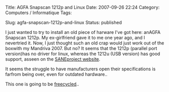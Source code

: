 Title: AGFA Snapscan 1212p and Linux
Date: 2007-09-26 22:24
Category: Computers / Informatique
Tags: <?xml version="1.0" encoding="utf-8"?>

Slug: agfa-snapscan-1212p-and-linux
Status: published

I just wanted to try to install an old piece of harware I've got here: anAGFA Snapscan 1212p. My ex-girlfriend gave it to me one year ago, and I nevertried it. Now, I just thought such an old crap would just work out of the boxwith my Mandriva 2007. But no? It seems that the 1212p (parallel port version)has no driver for linux, whereas the 1212u (USB version) has good support, asseen on the [SANEproject website](\%22http://www.sane-project.org/sane-mfgs.html#Z-AGFA\%22).  
  
It seems the struggle to have manufacturers open their specifications is farfrom being over, even for outdated hardware..  
  
This one is going to be [freecycled](\%22http://www.freecycle.org/\%22)..
